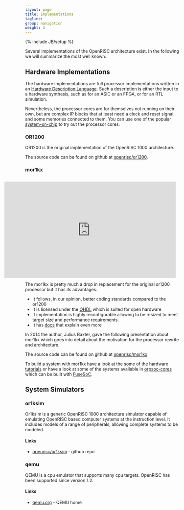 ```yaml
---
layout: page
title: Implementations
tagline: 
group: navigation
weight: 3
---
```

{% include JB/setup %}

Several implementations of the OpenRISC architecture exist. In the
following we will summarize the most well known.

## Hardware Implementations

The hardware implementations are full processor implementations
written in an [Hardware Description
Language](http://en.wikipedia.org/wiki/Hardware_description_language). Such
a description is either the input to a hardware synthesis, such as for
an ASIC or an FPGA, or for an RTL simulation.

Nevertheless, the processor cores are for themselves not running on
their own, but are complex IP blocks that at least need a clock and
reset signal and some memories connected to them. You can use one of
the popular [system-on-chip]({{BASE_PATH}}/soc.html) to try out the
processor cores.

### <a id="OR1200" /> OR1200

OR1200 is the original implementation of the OpenRISC 1000 architecture.

The source code can be found on github at 
[openrisc/or1200](https://github.com/openrisc/or1200).

### <a id="mor1kx" /> mor1kx

<div style="float: right; margin: 12px;">
  <iframe width="560" height="315" src="https://www.youtube.com/embed/uYRWFN-ii68" frameborder="0" allowfullscreen></iframe>
</div>

The mor1kx is pretty much a drop in replacement for the original or1200 processor
but it has its advantages.

 - It follows, in our opinion, better coding standards compared to the or1200
 - It is licensed under the [OHDL](http://juliusbaxter.net/ohdl/) which is 
   suited for open hardware
 - It implementation is highly reconfigurable allowing to be resized to meet 
   target size and performance requirements.
 - It has 
   [docs](https://github.com/openrisc/mor1kx/blob/master/doc/mor1kx.asciidoc) 
   that explain even more

In 2014 the author, Julius Baxter, gave the following presentation about mor1kx
which goes into detail about the motivation for the processor rewrite and
architecture.

The source code can be found on github at 
[openrisc/mor1kx](https://github.com/openrisc/mor1kx)

To build a system with mor1kx have a look at the some of the hardware
[tutorials]({{BASE_PATH}}/tutorials.html) or have a look at some of the 
systems available in [orpsoc-cores](https://github.com/openrisc/orpsoc-cores)
which can be built with [FuseSoC]({{BASE_PATH}}/soc.html#fusesoc).

## System Simulators

### <a id="or1ksim" /> or1ksim

Or1ksim is a generic OpenRISC 1000 architecture simulator capable of emulating OpenRISC 
based computer systems at the instruction level. It includes models of a range of 
peripherals, allowing complete systems to be modeled.

#### Links
   * [openrisc/or1ksim](https://github.com/openrisc/or1ksim) - github repo

### <a id="qemu" /> qemu

QEMU is a cpu emulator that supports many cpu targets.  OpenRISC has been
supported since version 1.2.

#### Links
   * [qemu.org](http://wiki.qemu.org/Main_Page) - QEMU home

